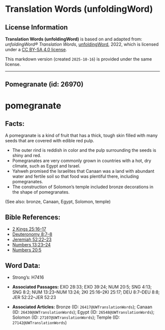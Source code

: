 # Translation Words (unfoldingWord)

## License Information

**Translation Words (unfoldingWord)** is based on and adapted from: _unfoldingWord® Translation Words_, [unfoldingWord](https://unfoldingword.org/utw), 2022, which is licensed under a [CC BY-SA 4.0 license](https://creativecommons.org/licenses/by-sa/4.0/legalcode.en).

This markdown version (created `2025-10-16`) is provided under the same license.



--------------------------------

## Pomegranate (id: 26970)

pomegranate
===========

Facts:
------

A pomegranate is a kind of fruit that has a thick, tough skin filled with many seeds that are covered with edible red pulp.

* The outer rind is reddish in color and the pulp surrounding the seeds is shiny and red.
* Pomegranates are very commonly grown in countries with a hot, dry climate, such as Egypt and Israel.
* Yahweh promised the Israelites that Canaan was a land with abundant water and fertile soil so that food was plentiful there, including pomegranates.
* The construction of Solomon’s temple included bronze decorations in the shape of pomegranates.

(See also: bronze, Canaan, Egypt, Solomon, temple)

Bible References:
-----------------

* [2 Kings 25:16–17](https://ref.ly/2Kgs25:16-2Kgs25:17)
* [Deuteronomy 8:7–8](https://ref.ly/Deut8:7-Deut8:8)
* [Jeremiah 52:22–23](https://ref.ly/Jer52:22-Jer52:23)
* [Numbers 13:23–24](https://ref.ly/Num13:23-Num13:24)
* [Numbers 20:5](https://ref.ly/Num20:5)

Word Data:
----------

* Strong’s: H7416

* **Associated Passages:** EXO 28:33; EXO 39:24; NUM 20:5; SNG 4:13; SNG 8:2; NUM 13:23–NUM 13:24; 2KI 25:16–2KI 25:17; DEU 8:7–DEU 8:8; JER 52:22–JER 52:23
* **Associated Articles:** Bronze (ID: `26417@UWTranslationWords`); Canaan (ID: `26430@UWTranslationWords`); Egypt (ID: `26548@UWTranslationWords`); Solomon (ID: `27107@UWTranslationWords`); Temple (ID: `27142@UWTranslationWords`)

